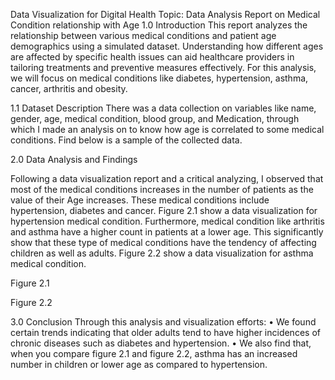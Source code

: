 Data Visualization for Digital Health 
Topic: Data Analysis Report on Medical Condition relationship with Age
1.0 Introduction
This report analyzes the relationship between various medical conditions and patient age demographics using a simulated dataset. Understanding how different ages are affected by specific health issues can aid healthcare providers in tailoring treatments and preventive measures effectively. For this analysis, we will focus on medical conditions like diabetes, hypertension, asthma, cancer, arthritis and obesity.

1.1 Dataset Description
There was a data collection on variables like name, gender, age, medical condition, blood group, and Medication, through which I made an analysis on to know how age is correlated to some medical conditions. Find below is a sample of the collected data.
 

2.0 Data Analysis and Findings
 
Following a data visualization report and a critical analyzing, I observed that most of the medical conditions increases in the number of patients as the value of their Age increases. These medical conditions include hypertension, diabetes and cancer. Figure 2.1 show a data visualization for hypertension medical condition.
Furthermore, medical condition like arthritis and asthma have a higher count in patients at a lower age. This significantly show that these type of medical conditions have the tendency of affecting children as well as adults. Figure 2.2 show a data visualization for asthma medical condition.
 
Figure 2.1
 
Figure 2.2 

3.0 Conclusion
Through this analysis and visualization efforts: 
•	We found certain trends indicating that older adults tend to have higher incidences of chronic diseases such as diabetes and hypertension.
•	We also find that, when you compare figure 2.1 and figure 2.2, asthma has an increased number in children or lower age as compared to hypertension.


